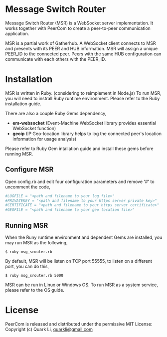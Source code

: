 # Message Switch Router
Message Switch Router (MSR) is a WebSocket server implementation. It works together with PeerCom to create a peer-to-peer communication application.

MSR is a partial work of Gatherhub. A WebSocket client connects to MSR and presents with its PEER and HUB information. MSR will assign a unique PEER_ID to the connected peer.  Peers with the same HUB configuration can communicate with each others with the PEER_ID.

# Installation

MSR is written in Ruby. (considering to reimplement in Node.js) To run MSR, you will need to instrall Ruby runtime environment. Please refer to the Ruby installation guide.

There are also a couple Ruby Gems dependency,

- **em-websocket** (Event-Machine WebSocket library provides essential WebSocket function)
- **geoip** (IP Geo-location library helps to log the connected peer's location information for usage analysis)

Please refer to Ruby Gem intallation guide and install these gems before running MSR.

## Configure MSR

Open config.rb and edit four configuration parameters and remove '#' to uncomment the code,

```ruby
#LOGFILE = "<path and filename to your log file>"
#PRIVATEKEY = "<path and filename to your https server private key>"
#CERTIFICATE = "<path and filename to your https server certificate>"
#GEOFILE = "<path and filename to your geo location file>"
```

## Running MSR

When the Runy runtime environment and dependent Gems are installed, you may run MSR as the following,

```shell
$ ruby msg_srouter.rb
```

By default, MSR will be listen on TCP port 55555, to listen on a different port, you can do this,

```shell
$ ruby msg_srouter.rb 5000
```

MSR can be run in Linux or Windows OS. To run MSR as a system service, please refer to the OS guide.

# License

PeerCom is released and distributed under the permissive MIT License: Copyright (c) Quark Li, quarkli@gmail.com
